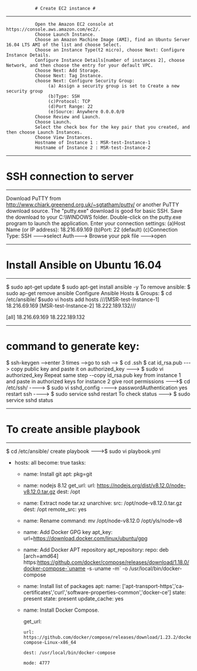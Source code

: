                # Create EC2 instance #
----------------------------------------------------------------------------------------------
               Open the Amazon EC2 console at https://console.aws.amazon.com/ec2/.
               Choose Launch Instance.
               Choose an Amazon Machine Image (AMI), find an Ubuntu Server 16.04 LTS AMI of the list and choose Select.
               Choose an Instance Type(t2 micro), choose Next: Configure Instance Details.
               Configure Instance Details[number of instances 2], choose Network, and then choose the entry for your default VPC.
               Choose Next: Add Storage.
               Choose Next: Tag Instance.
               choose Next: Configure Security Group:
                    (a) Assign a security group is set to Create a new security group
                    (b)Type: SSH 
                    (c)Protocol: TCP
                    (d)Port Range: 22 
                    (e)Source: Anywhere 0.0.0.0/0 
               Choose Review and Launch.
               Choose Launch.
               Select the check box for the key pair that you created, and then choose Launch Instances.
               Choose View Instances.
               Hostname of Instance 1 : MSR-test-Instance-1
               Hostname of Instance 2 : MSR-test-Instance-2

---------------------------------------------------------------------------------------------------
# SSH connection to server #
---------------------------------------------------------------------------------------------------
Download PuTTY from http://www.chiark.greenend.org.uk/~sgtatham/putty/ or another PuTTY download source. The "putty.exe" download is good for basic SSH.
Save the download to your C:\WINDOWS folder.
Double-click on the putty.exe program to launch the application.
Enter your connection settings:
      (a)Host Name (or IP address): 18.216.69.169 
      (b)Port: 22 (default)
      (c)Connection Type: SSH --->select Auth---> Browse your ppk file --->open
      
---------------------------------------------------------------------------------------------------
# Install Ansible on Ubuntu 16.04 #
---------------------------------------------------------------------------------------------------
$ sudo apt-get update
$ sudo apt-get install ansible -y
To remove ansible: $ sudo ap-get remove ansible
Configure Ansible Hosts & Groups: $ cd /etc/ansible/
$sudo vi hosts
add hosts
///[MSR-test-Instance-1] 
18.216.69.169
[MSR-test-Instance-2]
18.222.189.132///

[all]
18.216.69.169
18.222.189.132
 
 -------------------------------------------------------------------------------------------------
# command to generate key:
 $ ssh-keygen  -->enter 3 times 
 -->go to ssh   --> $ cd .ssh
 $ cat id_rsa.pub ---> copy public key and paste it on authorized_key ---> $ sudo vi authorized_key
 Repeat same step --copy  id_rsa.pub key from instance 1 and paste in authorized keys for instance 2
 give root permissions --->$ cd /etc/ssh/ ----> $ sudo vi sshd_config ----> passwordAuthentication yes
 restart ssh ----> $ sudo service sshd restart
 To check status ---> $ sudo service sshd status
 
 ---------------------------------------------------------------------------------------------------
# To create ansible playbook #
---------------------------------------------------------------------------------------------------
 $ cd /etc/ansible/ 
create playbook --->$ sudo vi playbook.yml

- hosts: all
  become: true
  tasks:

  - name: Install git
    apt: pkg=git
  
  - name: nodejs 8.12
    get_url:
        url: https://nodejs.org/dist/v8.12.0/node-v8.12.0.tar.gz
        dest: /opt

  - name: Extract node tar.xz
    unarchive:
     src: /opt/node-v8.12.0.tar.gz
     dest: /opt
     remote_src: yes

  - name: Rename
    command: mv /opt/node-v8.12.0 /opt/yls/node-v8

  - name: Add Docker GPG key
    apt_key: url=https://download.docker.com/linux/ubuntu/gpg
        
  - name: Add Docker APT repository
    apt_repository:
       repo: deb [arch=amd64] 
    https:https://github.com/docker/compose/releases/download/1.18.0/docker-compose-`uname -s`-`uname -m` -o /usr/local/bin/docker-compose
 
  - name: Install list of packages
    apt:
     name: ['apt-transport-https','ca-certificates','curl','software-properties-common','docker-ce']
      state: present
      state: present
       update_cache: yes

  - name: Install Docker Compose.

    get_url:

        url: https://github.com/docker/compose/releases/download/1.23.2/docker-compose-Linux-x86_64

        dest: /usr/local/bin/docker-compose

        mode: 4777

